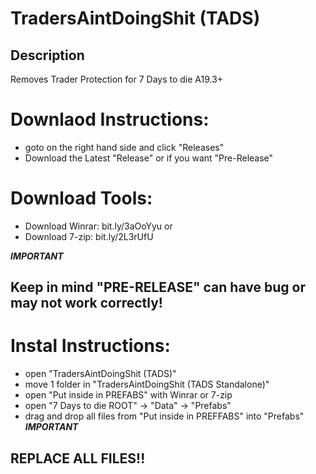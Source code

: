 # TradersAintDoingShit (TADS)
## Description
Removes Trader Protection for 7 Days to die A19.3+

# Downlaod Instructions:
- goto on the right hand side and click "Releases"
- Download the Latest "Release" or if you want "Pre-Release"

# Download Tools:
- Download Winrar: bit.ly/3aOoYyu
or
- Download 7-zip: bit.ly/2L3rUfU

***IMPORTANT***
## Keep in mind "PRE-RELEASE" can have bug or may not work correctly! 

# Instal Instructions:
- open "TradersAintDoingShit (TADS)"
- move 1 folder in "TradersAintDoingShit (TADS Standalone)"
- open "Put inside in PREFABS" with Winrar or 7-zip
- open "7 Days to die ROOT" -> "Data" -> "Prefabs"
- drag and drop all files from "Put inside in PREFFABS" into "Prefabs"
***IMPORTANT***
## REPLACE ALL FILES!!
